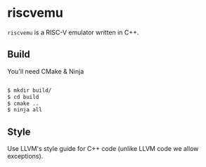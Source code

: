 # riscvemu

`riscvemu` is a RISC-V emulator written in C++.


## Build

You'll need CMake & Ninja

```sh

$ mkdir build/
$ cd build
$ cmake ..
$ ninja all

```

## Style

Use LLVM's style guide for C++ code (unlike LLVM code we allow exceptions).


